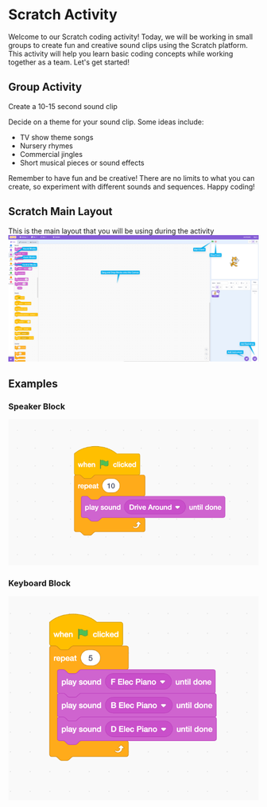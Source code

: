 # Scratch Activity

Welcome to our Scratch coding activity! Today, we will be working in small groups to create fun and creative sound clips using the Scratch platform. This activity will help you learn basic coding concepts while working together as a team. Let's get started!

## Group Activity

Create a 10-15 second sound clip

Decide on a theme for your sound clip. Some ideas include:

- TV show theme songs
- Nursery rhymes
- Commercial jingles
- Short musical pieces or sound effects

Remember to have fun and be creative! There are no limits to what you can create, so experiment with different sounds and sequences. Happy coding!

## Scratch Main Layout

This is the main layout that you will be using during the activity
![scratch layout](/assets/intro.png)

## Examples

### Speaker Block

![speaker block](/assets/speaker.png)

### Keyboard Block

![keyboard block](/assets/keyboard.png)
